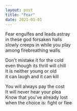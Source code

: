 ```yaml
---
layout: post
title: "Fear"
date: 2021-01-01
---
```


Fear engulfes and leads astray  
in these god forsaken halls  
slowly creeps in while you play  
among firebreathing walls

Don't mistake it for the cold  
even though its thrill will chill  
It is neither young or old  
it can laugh and it can kill

You will always pay the cost  
It will never hear your plea  
Know that you've already lost  
when the choice is: fight or flee

